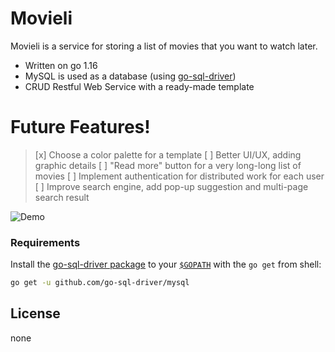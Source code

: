 # Movieli

Movieli is a service for storing a list of movies that you want to watch later.

  - Written on go 1.16
  - MySQL is used as a database (using [go-sql-driver](https://github.com/go-sql-driver/mysql))
  - CRUD Restful Web Service with a ready-made template

# Future Features!
> [x] Choose a color palette for a template
> [ ] Better UI/UX, adding graphic details
> [ ] "Read more" button for a very long-long list of movies
> [ ] Implement authentication for distributed work for each user
> [ ] Improve search engine, add pop-up suggestion and multi-page search result



![Demo](https://media.giphy.com/media/rlEy4yU859B2U2jBx5/source.gif)
### Requirements
Install the [go-sql-driver package](https://github.com/go-sql-driver/mysql) to your [`$GOPATH`](https://github.com/golang/go/wiki/GOPATH) with the `go get` from shell:
```sh
go get -u github.com/go-sql-driver/mysql
```
License
----

none

